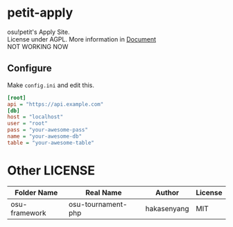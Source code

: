 # petit-apply
osu!petit's Apply Site.  
License under AGPL. More information in [Document](LICENSE)  
NOT WORKING NOW

## Configure
Make `config.ini` and edit this.
```ini
[root]
api = "https://api.example.com"
[db]
host = "localhost"
user = "root"
pass = "your-awesome-pass"
name = "your-awesome-db"
table = "your-awesome-table"
```

# Other LICENSE
| Folder Name   | Real Name          | Author      | License |
|---------------|--------------------|-------------|---------|
| osu-framework | osu-tournament-php | hakasenyang | MIT     |